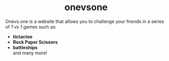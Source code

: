 #  <div align="center">onevsone</div>
Onevs.one is a website that allows you to challenge your friends in a series of *1 vs 1* games such as:
  * **tictactoe**
  * **Rock Paper Scissors**
  *  **battleships**
<br>and many more!   